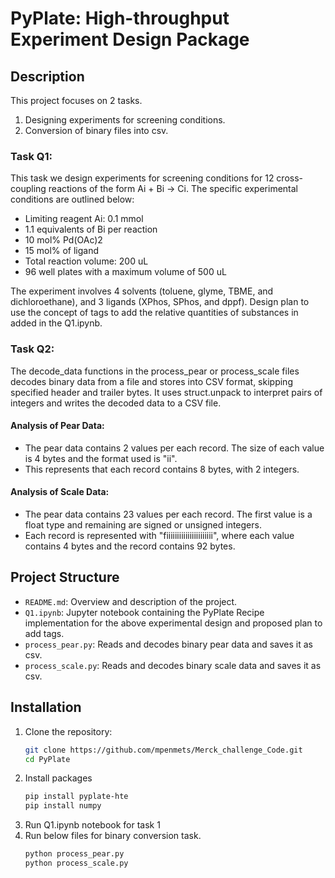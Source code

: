 # PyPlate: High-throughput Experiment Design Package

## Description
This project focuses on 2 tasks.
  1. Designing experiments for screening conditions.
  2. Conversion of binary files into csv.

### Task Q1:

This task we design experiments for screening conditions for 12 cross-coupling reactions of the form Ai + Bi → Ci. The specific experimental conditions are outlined below:

- Limiting reagent Ai: 0.1 mmol
- 1.1 equivalents of Bi per reaction
- 10 mol% Pd(OAc)2
- 15 mol% of ligand
- Total reaction volume: 200 uL
- 96 well plates with a maximum volume of 500 uL

The experiment involves 4 solvents (toluene, glyme, TBME, and dichloroethane), and 3 ligands (XPhos, SPhos, and dppf).
Design plan to use the concept of tags to add the relative quantities of substances in added in the Q1.ipynb.


### Task Q2:

The decode_data functions in the process_pear or process_scale files decodes binary data from a file and stores into CSV format, skipping specified header and trailer bytes. 
It uses struct.unpack to interpret pairs of integers and writes the decoded data to a CSV file.

#### Analysis of Pear Data:
- The pear data contains 2 values per each record. The size of each value is 4 bytes and the format used is "ii".
- This represents that each record contains 8 bytes, with 2 integers.

#### Analysis of Scale Data:
- The pear data contains 23 values per each record. The first value is a float type and remaining are signed or unsigned integers.
- Each record is represented with "fiiiiiiiiiiiiiiiiiiiiii", where each value contains 4 bytes and the record contains 92 bytes.
  
## Project Structure
- `README.md`: Overview and description of the project.
- `Q1.ipynb`: Jupyter notebook containing the PyPlate Recipe implementation for the above experimental design and proposed plan to add tags.
- `process_pear.py`: Reads and decodes binary pear data and saves it as csv.
- `process_scale.py`: Reads and decodes binary scale data and saves it as csv. 


## Installation
1. Clone the repository:
   ```bash
   git clone https://github.com/mpenmets/Merck_challenge_Code.git
   cd PyPlate

2. Install packages
    ```bash
    pip install pyplate-hte
    pip install numpy

3. Run Q1.ipynb notebook for task 1
4. Run below files for binary conversion task.
   ```bash
   python process_pear.py
   python process_scale.py
